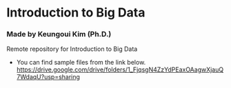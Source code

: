 # Introduction to Big Data
### Made by Keungoui Kim (Ph.D.)
Remote repository for Introduction to Big Data

- You can find sample files from the link below.
https://drive.google.com/drive/folders/1_FjqsgN4ZzYdPEaxOAagwXjauQ7WdaqU?usp=sharing

